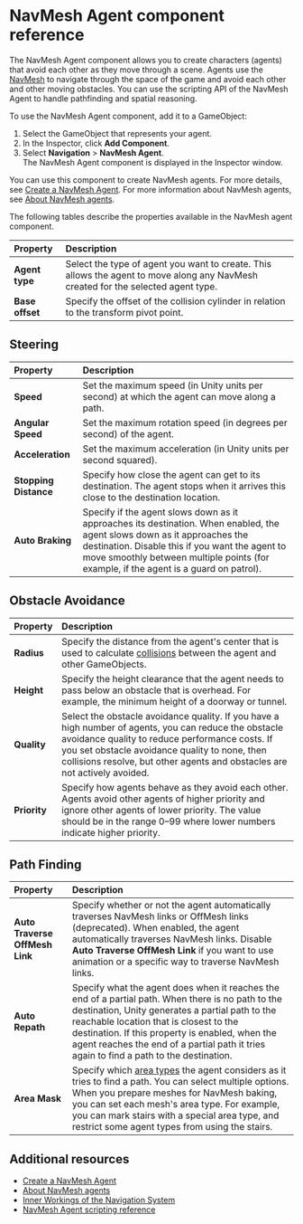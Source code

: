 # NavMesh Agent component reference

The NavMesh Agent component allows you to create characters (agents) that avoid each other as they move through a scene. Agents use the [NavMesh][1] to navigate through the space of the game and avoid each other and other moving obstacles. You can use the scripting API of the NavMesh Agent to handle pathfinding and spatial reasoning.

To use the NavMesh Agent component, add it to a GameObject:
1. Select the GameObject that represents your agent.
2. In the Inspector, click **Add Component**.
3. Select **Navigation** &gt; **NavMesh Agent**.
   <br/>The NavMesh Agent component is displayed in the Inspector window.

You can use this component to create NavMesh agents. For more details, see [Create a NavMesh Agent](./CreateNavMeshAgent.md). For more information about NavMesh agents, see [About NavMesh agents](./AboutAgents.md).

The following tables describe the properties available in the NavMesh agent component.

| Property        | Description             |
|:----------------|:------------------------|
| **Agent type**  | Select the type of agent you want to create. This allows the agent to move along any NavMesh created for the selected agent type. |
| **Base offset** | Specify the offset of the collision cylinder in relation to the transform pivot point. |

## Steering
| Property              | Description             |
|:----------------------|:------------------------|
| **Speed**             | Set the maximum speed (in Unity units per second) at which the agent can move along a path. |
| **Angular Speed**     | Set the maximum rotation speed (in degrees per second) of the agent. |
| **Acceleration**      | Set the maximum acceleration (in Unity units per second squared). |
| **Stopping Distance** | Specify how close the agent can get to its destination. The agent stops when it arrives this close to the destination location. |
| **Auto Braking**      | Specify if the agent slows down as it approaches its destination. When enabled, the agent slows down as it approaches the destination. Disable this if you want the agent to move smoothly between multiple points (for example, if the agent is a guard on patrol). |

## Obstacle Avoidance
| Property     | Description             |
|:-------------|:------------------------|
| **Radius**   | Specify the distance from the agent's center that is used to calculate [collisions][2] between the agent and other GameObjects. |
| **Height**   | Specify the height clearance that the agent needs to pass below an obstacle that is overhead. For example, the minimum height of a doorway or tunnel.|
| **Quality**  | Select the obstacle avoidance quality. If you have a high number of agents, you can reduce the obstacle avoidance quality to reduce performance costs. If you set obstacle avoidance quality to none, then collisions resolve, but other agents and obstacles are not actively avoided. |
| **Priority** | Specify how agents behave as they avoid each other. Agents avoid other agents of higher priority and ignore other agents of lower priority. The value should be in the range 0–99 where lower numbers indicate higher priority. |

## Path Finding
| Property                       | Description             |
|:-------------------------------|:------------------------|
| **Auto Traverse OffMesh Link** | Specify whether or not the agent automatically traverses NavMesh links or OffMesh links (deprecated). When enabled, the agent automatically traverses NavMesh links. Disable **Auto Traverse OffMesh Link** if you want to use animation or a specific way to traverse NavMesh links. |
| **Auto Repath**                | Specify what the agent does when it reaches the end of a partial path. When there is no path to the destination, Unity generates a partial path to the reachable location that is closest to the destination. If this property is enabled, when the agent reaches the end of a partial path it tries again to find a path to the destination. |
| **Area Mask**                  | Specify which [area types](./AreasAndCosts.md#area-mask) the agent considers as it tries to find a path. You can select multiple options. When you prepare meshes for NavMesh baking, you can set each mesh's area type. For example, you can mark stairs with a special area type, and restrict some agent types from using the stairs. |

## Additional resources

- [Create a NavMesh Agent](./CreateNavMeshAgent.md)
- [About NavMesh agents](./AboutAgents.md)
- [Inner Workings of the Navigation System](./NavInnerWorkings.md#moving-the-agent)
- [NavMesh Agent scripting reference](https://docs.unity3d.com/6000.0/Documentation/ScriptReference/AI.NavMeshAgent.html)

[1]: ./Glossary.md#navmesh "A mesh that Unity generates to approximate the walkable areas and obstacles in your environment for path finding and AI-controlled navigation."

[2]: ./Glossary.md#collision "A collision occurs when the physics engine detects that the colliders of two game objects make contact or overlap, and at least one has a Rigidbody component and is in motion."
